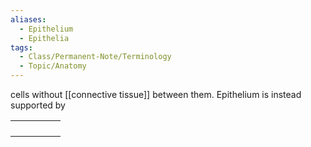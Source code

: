 ```yaml
---
aliases:
  - Epithelium
  - Epithelia
tags:
  - Class/Permanent-Note/Terminology
  - Topic/Anatomy
---
```


cells without [[connective tissue]] between them. Epithelium is instead supported by 



|     |     |     |     |     |
| --- | --- | --- | --- | --- |
|     |     |     |     |     |
|     |     |     |     |     |
|     |     |     |     |     |
|     |     |     |     |     |
